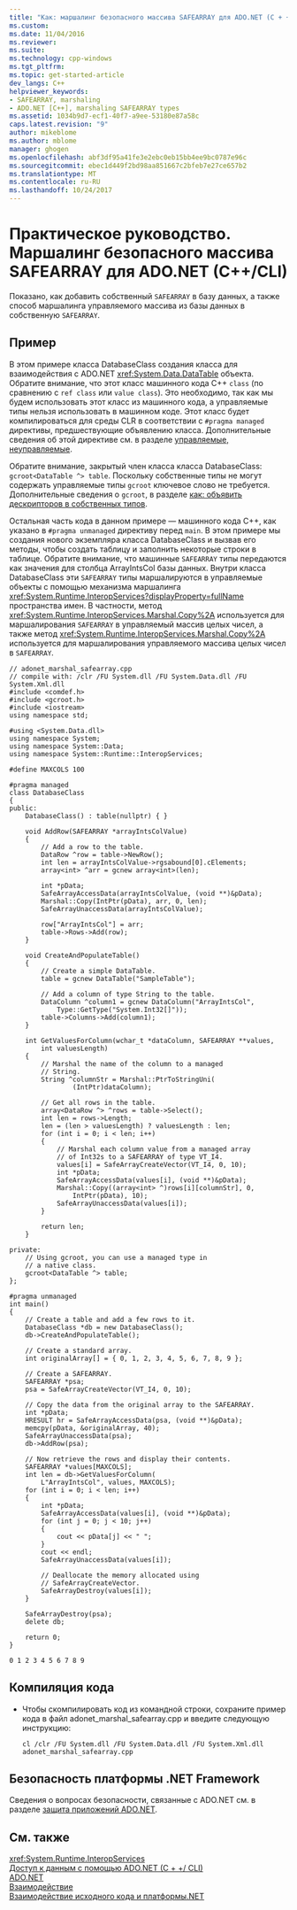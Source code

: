 ```yaml
---
title: "Как: маршалинг безопасного массива SAFEARRAY для ADO.NET (C + +/ CLI) | Документы Microsoft"
ms.custom: 
ms.date: 11/04/2016
ms.reviewer: 
ms.suite: 
ms.technology: cpp-windows
ms.tgt_pltfrm: 
ms.topic: get-started-article
dev_langs: C++
helpviewer_keywords:
- SAFEARRAY, marshaling
- ADO.NET [C++], marshaling SAFEARRAY types
ms.assetid: 1034b9d7-ecf1-40f7-a9ee-53180e87a58c
caps.latest.revision: "9"
author: mikeblome
ms.author: mblome
manager: ghogen
ms.openlocfilehash: abf3df95a41fe3e2ebc0eb15bb4ee9bc0787e96c
ms.sourcegitcommit: ebec1d449f2bd98aa851667c2bfeb7e27ce657b2
ms.translationtype: MT
ms.contentlocale: ru-RU
ms.lasthandoff: 10/24/2017
---
```

# <a name="how-to-marshal-a-safearray-for-adonet-ccli"></a>Практическое руководство. Маршалинг безопасного массива SAFEARRAY для ADO.NET (C++/CLI)
Показано, как добавить собственный `SAFEARRAY` в базу данных, а также способ маршалинга управляемого массива из базы данных в собственную `SAFEARRAY`.  
  
## <a name="example"></a>Пример  
 В этом примере класса DatabaseClass создания класса для взаимодействия с ADO.NET <xref:System.Data.DataTable> объекта. Обратите внимание, что этот класс машинного кода C++ `class` (по сравнению с `ref class` или `value class`). Это необходимо, так как мы будем использовать этот класс из машинного кода, а управляемые типы нельзя использовать в машинном коде. Этот класс будет компилироваться для среды CLR в соответствии с `#pragma managed` директивы, предшествующие объявлению класса. Дополнительные сведения об этой директиве см. в разделе [управляемые, неуправляемые](../preprocessor/managed-unmanaged.md).  
  
 Обратите внимание, закрытый член класса класса DatabaseClass: `gcroot<DataTable ^> table`. Поскольку собственные типы не могут содержать управляемые типы `gcroot` ключевое слово не требуется. Дополнительные сведения о `gcroot`, в разделе [как: объявить дескрипторов в собственных типов](../dotnet/how-to-declare-handles-in-native-types.md).  
  
 Остальная часть кода в данном примере — машинного кода C++, как указано в `#pragma unmanaged` директиву перед `main`. В этом примере мы создания нового экземпляра класса DatabaseClass и вызвав его методы, чтобы создать таблицу и заполнить некоторые строки в таблице. Обратите внимание, что машинные `SAFEARRAY` типы передаются как значения для столбца ArrayIntsCol базы данных. Внутри класса DatabaseClass эти `SAFEARRAY` типы маршалируются в управляемые объекты с помощью механизма маршалинга <xref:System.Runtime.InteropServices?displayProperty=fullName> пространства имен. В частности, метод <xref:System.Runtime.InteropServices.Marshal.Copy%2A> используется для маршалирования `SAFEARRAY` в управляемый массив целых чисел, а также метод <xref:System.Runtime.InteropServices.Marshal.Copy%2A> используется для маршалирования управляемого массива целых чисел в `SAFEARRAY`.  
  
```  
// adonet_marshal_safearray.cpp  
// compile with: /clr /FU System.dll /FU System.Data.dll /FU System.Xml.dll  
#include <comdef.h>  
#include <gcroot.h>  
#include <iostream>  
using namespace std;  
  
#using <System.Data.dll>  
using namespace System;  
using namespace System::Data;  
using namespace System::Runtime::InteropServices;  
  
#define MAXCOLS 100  
  
#pragma managed  
class DatabaseClass  
{  
public:  
    DatabaseClass() : table(nullptr) { }  
  
    void AddRow(SAFEARRAY *arrayIntsColValue)  
    {  
        // Add a row to the table.  
        DataRow ^row = table->NewRow();  
        int len = arrayIntsColValue->rgsabound[0].cElements;  
        array<int> ^arr = gcnew array<int>(len);  
  
        int *pData;  
        SafeArrayAccessData(arrayIntsColValue, (void **)&pData);  
        Marshal::Copy(IntPtr(pData), arr, 0, len);  
        SafeArrayUnaccessData(arrayIntsColValue);  
  
        row["ArrayIntsCol"] = arr;  
        table->Rows->Add(row);  
    }  
  
    void CreateAndPopulateTable()  
    {  
        // Create a simple DataTable.  
        table = gcnew DataTable("SampleTable");  
  
        // Add a column of type String to the table.  
        DataColumn ^column1 = gcnew DataColumn("ArrayIntsCol",  
            Type::GetType("System.Int32[]"));  
        table->Columns->Add(column1);  
    }  
  
    int GetValuesForColumn(wchar_t *dataColumn, SAFEARRAY **values,  
        int valuesLength)  
    {  
        // Marshal the name of the column to a managed  
        // String.  
        String ^columnStr = Marshal::PtrToStringUni(  
                (IntPtr)dataColumn);  
  
        // Get all rows in the table.  
        array<DataRow ^> ^rows = table->Select();  
        int len = rows->Length;  
        len = (len > valuesLength) ? valuesLength : len;  
        for (int i = 0; i < len; i++)  
        {  
            // Marshal each column value from a managed array  
            // of Int32s to a SAFEARRAY of type VT_I4.  
            values[i] = SafeArrayCreateVector(VT_I4, 0, 10);  
            int *pData;  
            SafeArrayAccessData(values[i], (void **)&pData);  
            Marshal::Copy((array<int> ^)rows[i][columnStr], 0,  
                IntPtr(pData), 10);  
            SafeArrayUnaccessData(values[i]);  
        }  
  
        return len;  
    }  
  
private:  
    // Using gcroot, you can use a managed type in  
    // a native class.  
    gcroot<DataTable ^> table;  
};  
  
#pragma unmanaged  
int main()  
{  
    // Create a table and add a few rows to it.  
    DatabaseClass *db = new DatabaseClass();  
    db->CreateAndPopulateTable();  
  
    // Create a standard array.  
    int originalArray[] = { 0, 1, 2, 3, 4, 5, 6, 7, 8, 9 };  
  
    // Create a SAFEARRAY.  
    SAFEARRAY *psa;  
    psa = SafeArrayCreateVector(VT_I4, 0, 10);  
  
    // Copy the data from the original array to the SAFEARRAY.  
    int *pData;  
    HRESULT hr = SafeArrayAccessData(psa, (void **)&pData);  
    memcpy(pData, &originalArray, 40);  
    SafeArrayUnaccessData(psa);  
    db->AddRow(psa);  
  
    // Now retrieve the rows and display their contents.  
    SAFEARRAY *values[MAXCOLS];  
    int len = db->GetValuesForColumn(  
        L"ArrayIntsCol", values, MAXCOLS);  
    for (int i = 0; i < len; i++)  
    {  
        int *pData;  
        SafeArrayAccessData(values[i], (void **)&pData);  
        for (int j = 0; j < 10; j++)  
        {  
            cout << pData[j] << " ";  
        }  
        cout << endl;  
        SafeArrayUnaccessData(values[i]);  
  
        // Deallocate the memory allocated using  
        // SafeArrayCreateVector.  
        SafeArrayDestroy(values[i]);  
    }  
  
    SafeArrayDestroy(psa);  
    delete db;  
  
    return 0;  
}  
```  
  
```Output  
0 1 2 3 4 5 6 7 8 9   
```  
  
## <a name="compiling-the-code"></a>Компиляция кода  
  
-   Чтобы скомпилировать код из командной строки, сохраните пример кода в файл adonet_marshal_safearray.cpp и введите следующую инструкцию:  
  
    ```  
    cl /clr /FU System.dll /FU System.Data.dll /FU System.Xml.dll adonet_marshal_safearray.cpp  
    ```  
  
## <a name="net-framework-security"></a>Безопасность платформы .NET Framework  
 Сведения о вопросах безопасности, связанные с ADO.NET см. в разделе [защита приложений ADO.NET](/dotnet/framework/data/adonet/securing-ado-net-applications).  
  
## <a name="see-also"></a>См. также  
 <xref:System.Runtime.InteropServices>   
 [Доступ к данным с помощью ADO.NET (C + +/ CLI)](../dotnet/data-access-using-adonet-cpp-cli.md)   
 [ADO.NET](/dotnet/framework/data/adonet/index)   
 [Взаимодействие](http://msdn.microsoft.com/en-us/afcc2e7d-3f32-48d2-8141-1c42acf29084)   
 [Взаимодействие исходного кода и платформы.NET](../dotnet/native-and-dotnet-interoperability.md)